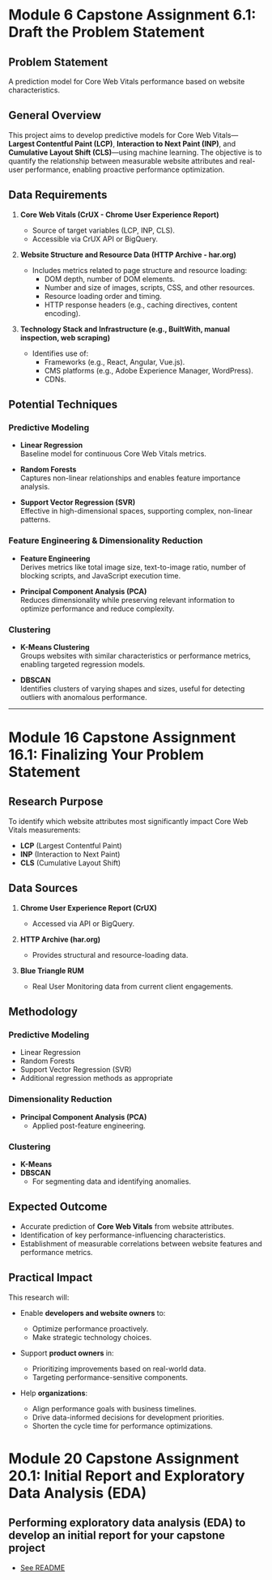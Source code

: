 # Module 6 Capstone Assignment 6.1: Draft the Problem Statement

## Problem Statement
A prediction model for Core Web Vitals performance based on website characteristics.

## General Overview
This project aims to develop predictive models for Core Web Vitals—**Largest Contentful Paint (LCP)**, **Interaction to Next Paint (INP)**, and **Cumulative Layout Shift (CLS)**—using machine learning. The objective is to quantify the relationship between measurable website attributes and real-user performance, enabling proactive performance optimization.

## Data Requirements

1. **Core Web Vitals (CrUX - Chrome User Experience Report)**
    - Source of target variables (LCP, INP, CLS).
    - Accessible via CrUX API or BigQuery.

2. **Website Structure and Resource Data (HTTP Archive - har.org)**
    - Includes metrics related to page structure and resource loading:
        - DOM depth, number of DOM elements.
        - Number and size of images, scripts, CSS, and other resources.
        - Resource loading order and timing.
        - HTTP response headers (e.g., caching directives, content encoding).

3. **Technology Stack and Infrastructure (e.g., BuiltWith, manual inspection, web scraping)**
    - Identifies use of:
        - Frameworks (e.g., React, Angular, Vue.js).
        - CMS platforms (e.g., Adobe Experience Manager, WordPress).
        - CDNs.

## Potential Techniques

### Predictive Modeling

- **Linear Regression**  
  Baseline model for continuous Core Web Vitals metrics.

- **Random Forests**  
  Captures non-linear relationships and enables feature importance analysis.

- **Support Vector Regression (SVR)**  
  Effective in high-dimensional spaces, supporting complex, non-linear patterns.

### Feature Engineering & Dimensionality Reduction

- **Feature Engineering**  
  Derives metrics like total image size, text-to-image ratio, number of blocking scripts, and JavaScript execution time.

- **Principal Component Analysis (PCA)**  
  Reduces dimensionality while preserving relevant information to optimize performance and reduce complexity.

### Clustering

- **K-Means Clustering**  
  Groups websites with similar characteristics or performance metrics, enabling targeted regression models.

- **DBSCAN**  
  Identifies clusters of varying shapes and sizes, useful for detecting outliers with anomalous performance.

---

# Module 16 Capstone Assignment 16.1: Finalizing Your Problem Statement

## Research Purpose

To identify which website attributes most significantly impact Core Web Vitals measurements:

- **LCP** (Largest Contentful Paint)
- **INP** (Interaction to Next Paint)
- **CLS** (Cumulative Layout Shift)

## Data Sources

1. **Chrome User Experience Report (CrUX)**
    - Accessed via API or BigQuery.

2. **HTTP Archive (har.org)**
    - Provides structural and resource-loading data.

3. **Blue Triangle RUM**
    - Real User Monitoring data from current client engagements.

## Methodology

### Predictive Modeling

- Linear Regression
- Random Forests
- Support Vector Regression (SVR)
- Additional regression methods as appropriate

### Dimensionality Reduction

- **Principal Component Analysis (PCA)**
    - Applied post-feature engineering.

### Clustering

- **K-Means**
- **DBSCAN**
    - For segmenting data and identifying anomalies.

## Expected Outcome

- Accurate prediction of **Core Web Vitals** from website attributes.
- Identification of key performance-influencing characteristics.
- Establishment of measurable correlations between website features and performance metrics.

## Practical Impact

This research will:

- Enable **developers and website owners** to:
    - Optimize performance proactively.
    - Make strategic technology choices.

- Support **product owners** in:
    - Prioritizing improvements based on real-world data.
    - Targeting performance-sensitive components.

- Help **organizations**:
    - Align performance goals with business timelines.
    - Drive data-informed decisions for development priorities.
    - Shorten the cycle time for performance optimizations.

# Module 20 Capstone Assignment 20.1: Initial Report and Exploratory Data Analysis (EDA)

## Performing exploratory data analysis (EDA) to develop an initial report for your capstone project

- [See README](InitialReportAndExploratoryDataAnalysis(EDA)/README.md)
